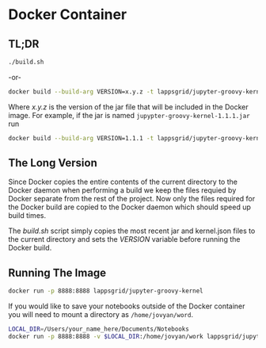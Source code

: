 # Docker Container

## TL;DR

```bash
./build.sh
```
 -or-
 
```bash
docker build --build-arg VERSION=x.y.z -t lappsgrid/jupyter-groovy-kernel .
```
 
Where *x.y.z* is the version of the jar file that will be included in the Docker image. For example, if the jar is named `jupypter-groovy-kernel-1.1.1.jar` run
 
```bash
docker build --build-arg VERSION=1.1.1 -t lappsgrid/jupyter-groovy-kernel .
```
 

## The Long Version
 
Since Docker copies the entire contents of the current directory to the Docker daemon when performing a build we keep the files requied by Docker separate from the rest of the project. Now only the files required for the Docker build are copied to the Docker daemon which should speed up build times.

The *build.sh* script simply copies the most recent jar and kernel.json files to the current directory and sets the *VERSION* variable before running the Docker build.

## Running The Image

```bash
docker run -p 8888:8888 lappsgrid/jupyter-groovy-kernel
```

If you would like to save your notebooks outside of the Docker container you will need to mount a directory as `/home/jovyan/word`.

```bash
LOCAL_DIR=/Users/your_name_here/Documents/Notebooks
docker run -p 8888:8888 -v $LOCAL_DIR:/home/jovyan/work lappsgrid/jupyter-groovy-kernel
```


